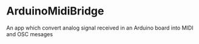 # ArduinoMidiBridge

 An app which convert analog signal received in an Arduino board into MIDI and OSC mesages
